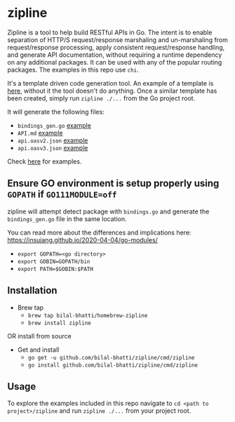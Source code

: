 # zipline

Zipline is a tool to help build RESTful APIs in Go. The intent is to enable separation of HTTP/S request/response marshaling and un-marshaling from request/response processing, apply consistent request/response handling, and generate API documentation, without requiring a runtime dependency on any additional packages. It can be used with any of the popular routing packages. The examples in this repo use `chi`.

It's a template driven code generation tool. An example of a template is [here](https://github.com/bilal-bhatti/zipline/blob/master/example/web/bindings.go), without it the tool doesn't do anything. Once a similar template has been created, simply run `zipline ./...` from the Go project root.

It will generate the following files:
* `bindings_gen.go` [example](https://github.com/bilal-bhatti/zipline/blob/master/example/web/bindings_gen.go)
* `API.md` [example](https://github.com/bilal-bhatti/zipline/blob/master/API.md)
* `api.oasv2.json` [example](https://github.com/bilal-bhatti/zipline/blob/master/api.oasv2.json)
* `api.oasv3.json` [example](https://github.com/bilal-bhatti/zipline/blob/master/api.oasv3.json)

Check [here](https://github.com/bilal-bhatti/zipline/tree/master/example/web) for examples.

## Ensure GO environment is setup properly using `GOPATH` if `GO111MODULE=off`

zipline will attempt detect package with `bindings.go` and generate the `bindings_gen.go` file in the same location.

You can read more about the differences and implications here: https://insujang.github.io/2020-04-04/go-modules/

* `export GOPATH=<go directory>`
* `export GOBIN=GOPATH/bin`
* `export PATH=$GOBIN:$PATH`

## Installation
* Brew tap
    * `brew tap bilal-bhatti/homebrew-zipline`
    * `brew install zipline`

OR install from source

* Get and install
    * `go get -u github.com/bilal-bhatti/zipline/cmd/zipline`
    * `go install github.com/bilal-bhatti/zipline/cmd/zipline`

## Usage
To explore the examples included in this repo navigate to `cd <path to project>/zipline` and run `zipline ./...` from your project root.

